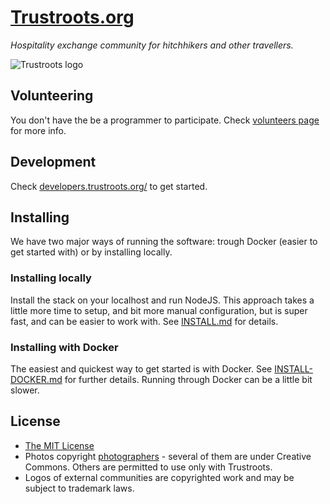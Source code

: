 # [Trustroots.org](https://www.trustroots.org/)

_Hospitality exchange community for hitchhikers and other travellers._

![Trustroots logo](https://raw.githubusercontent.com/Trustroots/trustroots/master/modules/core/client/img/logo/color.png)


## Volunteering

You don't have the be a programmer to participate. Check [volunteers page](https://www.trustroots.org/volunteering) for more info.


## Development

Check [developers.trustroots.org/](http://developers.trustroots.org/) to get started.


## Installing

We have two major ways of running the software: trough Docker (easier to get started with) or by installing locally.


### Installing locally

Install the stack on your localhost and run NodeJS. This approach takes a little more time to setup, and bit more manual configuration, but is super fast, and can be easier to work with. See [INSTALL.md](INSTALL.md) for details.


### Installing with Docker

The easiest and quickest way to get started is with Docker. See [INSTALL-DOCKER.md](INSTALL-DOCKER.md) for further details. Running through Docker can be a little bit slower.


## License
* [The MIT License](LICENSE.md)
* Photos copyright [photographers](https://github.com/Trustroots/trustroots/blob/master/modules/core/client/directives/tr-boards.client.directive.js#L30) - several of them are under Creative Commons. Others are permitted to use only with Trustroots.
* Logos of external communities are copyrighted work and may be subject to trademark laws.
